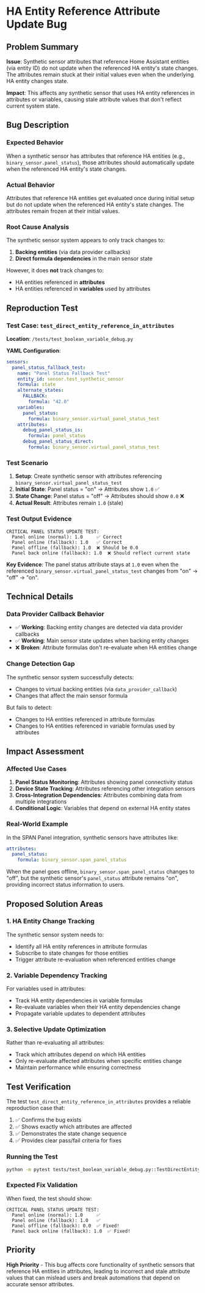 # HA Entity Reference Attribute Update Bug

## Problem Summary

**Issue**: Synthetic sensor attributes that reference Home Assistant entities (via entity ID) do not update when the referenced
HA entity's state changes. The attributes remain stuck at their initial values even when the underlying HA entity changes state.

**Impact**: This affects any synthetic sensor that uses HA entity references in attributes or variables, causing stale attribute
values that don't reflect current system state.

## Bug Description

### Expected Behavior

When a synthetic sensor has attributes that reference HA entities (e.g., `binary_sensor.panel_status`), those attributes should
automatically update when the referenced HA entity's state changes.

### Actual Behavior

Attributes that reference HA entities get evaluated once during initial setup but do not update when the referenced HA entity's
state changes. The attributes remain frozen at their initial values.

### Root Cause Analysis

The synthetic sensor system appears to only track changes to:

1. **Backing entities** (via data provider callbacks)
2. **Direct formula dependencies** in the main sensor state

However, it does **not** track changes to:

- HA entities referenced in **attributes**
- HA entities referenced in **variables** used by attributes

## Reproduction Test

### Test Case: `test_direct_entity_reference_in_attributes`

**Location**: `/tests/test_boolean_variable_debug.py`

**YAML Configuration**:

```yaml
sensors:
  panel_status_fallback_test:
    name: "Panel Status Fallback Test"
    entity_id: sensor.test_synthetic_sensor
    formula: state
    alternate_states:
      FALLBACK:
        formula: "42.0"
    variables:
      panel_status:
        formula: binary_sensor.virtual_panel_status_test
    attributes:
      debug_panel_status_is:
        formula: panel_status
      debug_panel_status_direct:
        formula: binary_sensor.virtual_panel_status_test
```

### Test Scenario

1. **Setup**: Create synthetic sensor with attributes referencing `binary_sensor.virtual_panel_status_test`
2. **Initial State**: Panel status = "on" → Attributes show `1.0` ✅
3. **State Change**: Panel status = "off" → Attributes should show `0.0` ❌
4. **Actual Result**: Attributes remain `1.0` (stale)

### Test Output Evidence

```
CRITICAL PANEL STATUS UPDATE TEST:
  Panel online (normal): 1.0     ✅ Correct
  Panel online (fallback): 1.0   ✅ Correct
  Panel offline (fallback): 1.0  ❌ Should be 0.0
  Panel back online (fallback): 1.0  ❌ Should reflect current state
```

**Key Evidence**: The panel status attribute stays at `1.0` even when the referenced `binary_sensor.virtual_panel_status_test`
changes from "on" → "off" → "on".

## Technical Details

### Data Provider Callback Behavior

- ✅ **Working**: Backing entity changes are detected via data provider callbacks
- ✅ **Working**: Main sensor state updates when backing entity changes
- ❌ **Broken**: Attribute formulas don't re-evaluate when HA entities change

### Change Detection Gap

The synthetic sensor system successfully detects:

- Changes to virtual backing entities (via `data_provider_callback`)
- Changes that affect the main sensor formula

But fails to detect:

- Changes to HA entities referenced in attribute formulas
- Changes to HA entities referenced in variable formulas used by attributes

## Impact Assessment

### Affected Use Cases

1. **Panel Status Monitoring**: Attributes showing panel connectivity status
2. **Device State Tracking**: Attributes referencing other integration sensors
3. **Cross-Integration Dependencies**: Attributes combining data from multiple integrations
4. **Conditional Logic**: Variables that depend on external HA entity states

### Real-World Example

In the SPAN Panel integration, synthetic sensors have attributes like:

```yaml
attributes:
  panel_status:
    formula: binary_sensor.span_panel_status
```

When the panel goes offline, `binary_sensor.span_panel_status` changes to "off", but the synthetic sensor's `panel_status`
attribute remains "on", providing incorrect status information to users.

## Proposed Solution Areas

### 1. HA Entity Change Tracking

The synthetic sensor system needs to:

- Identify all HA entity references in attribute formulas
- Subscribe to state changes for those entities
- Trigger attribute re-evaluation when referenced entities change

### 2. Variable Dependency Tracking

For variables used in attributes:

- Track HA entity dependencies in variable formulas
- Re-evaluate variables when their HA entity dependencies change
- Propagate variable updates to dependent attributes

### 3. Selective Update Optimization

Rather than re-evaluating all attributes:

- Track which attributes depend on which HA entities
- Only re-evaluate affected attributes when specific entities change
- Maintain performance while ensuring correctness

## Test Verification

The test `test_direct_entity_reference_in_attributes` provides a reliable reproduction case that:

1. ✅ Confirms the bug exists
2. ✅ Shows exactly which attributes are affected
3. ✅ Demonstrates the state change sequence
4. ✅ Provides clear pass/fail criteria for fixes

### Running the Test

```bash
python -m pytest tests/test_boolean_variable_debug.py::TestDirectEntityReferenceDebug::test_direct_entity_reference_in_attributes -v -s
```

### Expected Fix Validation

When fixed, the test should show:

```
CRITICAL PANEL STATUS UPDATE TEST:
  Panel online (normal): 1.0     ✅
  Panel online (fallback): 1.0   ✅
  Panel offline (fallback): 0.0  ✅ Fixed!
  Panel back online (fallback): 1.0  ✅ Fixed!
```

## Priority

**High Priority** - This bug affects core functionality of synthetic sensors that reference HA entities in attributes, leading
to incorrect and stale attribute values that can mislead users and break automations that depend on accurate sensor attributes.
